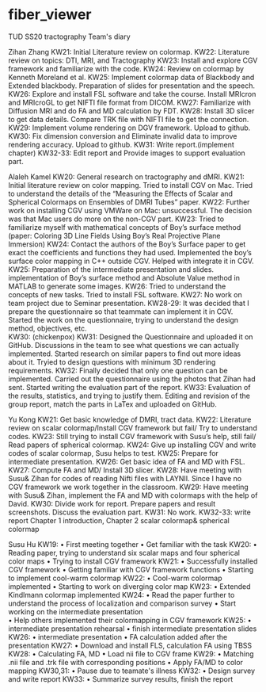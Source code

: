 # fiber_viewer
TUD SS20 tractography
Team's diary

Zihan Zhang
KW21: Initial Literature review on colormap.
KW22: Literature review on topics: DTI, MRI, and Tractography
KW23: Install and explore CGV framework and familiarize with the code.
KW24: Review on colormap by Kenneth Moreland et al.
KW25: Implement colormap data of Blackbody and Extended blackbody. Preparation of slides for presentation and the speech.
KW26: Explore and install FSL software and take the course. Install MRIcron and MRIcroGL to get NIFTI file format from DICOM.
KW27: Familiarize with Diffusion MRI and do FA and MD calculation by FDT. 
KW28: Install 3D slicer to get data details. Compare TRK file with NIFTI file to get the connection. 
KW29: Implement volume rendering on DGV framework. Upload to github.
KW30: Fix dimension conversion and Eliminate invalid data to improve rendering accuracy. Upload to github.
KW31: Write report.(implement chapter)
KW32-33: Edit report and Provide images to support evaluation part.

Alaleh Kamel
KW20: General research on tractography and dMRI. 
KW21: Initial literature review on color mapping. Tried to install CGV on Mac. Tried to understand the details of the “Measuring the Effects of Scalar and Spherical Colormaps on Ensembles of DMRI Tubes” paper. 
KW22: Further work on installing CGV using VMWare on Mac: unsuccessful. The decision was that Mac users do more on the non-CGV part.
KW23: Tried to familiarize myself with mathematical concepts of Boy’s surface method (paper: Coloring 3D Line Fields Using Boy’s Real Projective Plane Immersion) 
KW24: Contact the authors of the Boy’s Surface paper to get exact the coefficients and functions they had used. Implemented the boy’s surface color mapping in C++ outside CGV. Helped with integrate it in CGV. 
KW25: Preparation of the intermediate presentation and slides. implementation of Boy’s surface method and Absolute Value method in MATLAB to generate some images.
KW26: Tried to understand the concepts of new tasks. Tried to install FSL software.
KW27: No work on team project due to Seminar presentation.
KW28-29: It was decided that I prepare the questionnaire so that teammate can implement it in CGV. Started the work on the questionnaire, trying to understand the design method, objectives, etc.  
KW30: (chickenpox) 
KW31: Designed the Questionnaire and uploaded it on GitHub. Discussions in the team to see what questions we can actually implemented. Started research on similar papers to find out more ideas about it. Tryied to design questions with minimum 3D rendering requirements.
KW32: Finally decided that only one question can be implemented. Carried out the questionnaire using the photos that Zihan had sent. Started writing the evaluation part of the report.
KW33: Evaluation of the results, statistics, and trying to justify them. Editing and revision of the group report, match the parts in LaTex and uploaded on GitHub.

Yu Kong 
KW21: Get basic knowledge of DMRI, tract data. 
KW22: Literature review on scalar colormap/Install CGV framework but fail/ Try to understand codes. 
KW23: Still trying to install CGV framework with Susu’s help, still fail/ Read papers of spherical colormap. 
KW24: Give up installing CGV and write codes of scalar colormap, Susu helps to test. 
KW25: Prepare for intermediate presentation. 
KW26: Get basic idea of FA and MD with FSL. 
KW27: Compute FA and MD/ Install 3D slicer. 
KW28: Have meeting with Susu& Zihan for codes of reading Nifti files with LAYNII. Since I have no CGV framework we work together in the classroom. 
KW29: Have meeting with Susu& Zihan, implement the FA and MD with colormaps with the help of David. 
KW30: Divide work for report. Prepare papers and result screenshots. Discuss the evaluation part. 
KW31: No work. 
KW32-33: write report Chapter 1 introduction, Chapter 2 scalar colormap& spherical colormap


Susu Hu
KW19: 
•	First meeting together
•	Get familiar with the task
KW20:
•	Reading paper, trying to understand six scalar maps and four spherical color maps
•	Trying to install CGV framework
KW21: 
•	Successfully installed CGV framework
•	Getting familiar with CGV framework functions
•	Starting to implement cool-warm colormap
KW22: 
•	Cool-warm colormap implemented
•	Starting to work on diverging color map
KW23: 
•	Extended Kindlmann colormap implemented
KW24: 
•	Read the paper further to understand the process of localization and comparison survey
•	Start working on the intermediate presentation  
•	Help others implemented their colormapping in CGV framework
KW25: 
•	intermediate presentation rehearsal 
•	finish intermediate presentation slides
KW26: 
•	intermediate presentation
•	FA calculation added after the presentation
KW27: 
•	Download and install FLS, calculation FA using TBSS
KW28: 
•	Calculating FA, MD
•	Load nii file to CGV frame
KW29: 
•	Matching .nii file and .trk file with corresponding positions
•	Apply FA/MD to color mapping
KW30,31:
•	Pause due to teamate's illness
KW32: 
•	Design survey and write report
KW33:
•	Summarize survey results, finish the report

